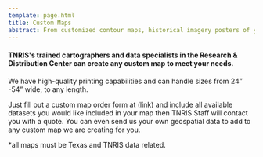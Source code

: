 ```yaml
---
template: page.html
title: Custom Maps
abstract: From customized contour maps, historical imagery posters of your hometown, county maps or a high resolution image of your property or favorite city, we can make the map you're looking for.
---
```


#### TNRIS's trained cartographers and data specialists in the Research & Distribution Center can create any custom map to meet your needs. 


We have high-quality printing capabilities and can handle sizes from 24” -54” wide, to any length.  

Just fill out a custom map order form at (link) and include all available datasets you would like included in your map then TNRIS Staff will contact you with a quote.  You can even send us your own geospatial data to add to any custom map we are creating for you.  

*all maps must be Texas and TNRIS data related. 
